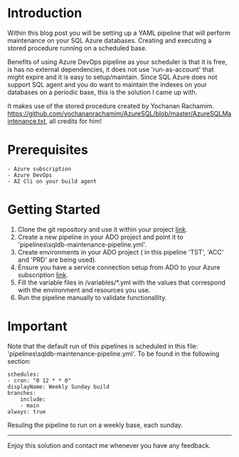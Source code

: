 # Introduction 
Within this blog post you will be setting up a YAML pipeline that will perform maintenance on your SQL Azure databases.
Creating and executing a stored procedure running on a scheduled base.

Benefits of using Azure DevOps pipeline as your scheduler is that it is free, 
is has no external dependencies, it does not use 'run-as-account' that might expire and it is easy to setup/maintain.
Since SQL Azure does not support SQL agent and you do want to maintain the indexes on your databases on a periodic base,
this is the solution I came up with.

It makes use of the stored procedure created by Yochanan Rachamim.
https://github.com/yochananrachamim/AzureSQL/blob/master/AzureSQLMaintenance.txt, all credits for him! 
    
# Prerequisites

    - Azure subscription
    - Azure DevOps
    - AZ Cli on your build agent

# Getting Started

1.	Clone the git repository and use it within your project [link](https://github.com/bstoop-github/sqldb-maintenance-pipeline).
2.	Create a new pipeline in your ADO project and point it to 'pipelines\sqldb-maintenance-pipeline.yml'.
3.	Create environments in your ADO project ( in this pipeline 'TST', 'ACC' and 'PRD' are being used).
4.	Ensure you have a service connection setup from ADO to your Azure subscription [link](https://docs.microsoft.com/en-us/azure/devops/pipelines/library/service-endpoints?view=azure-devops&tabs=yaml).
5.  Fill the variable files in /variables/*.yml with the values that correspond with the environment and resources you use.
6.  Run the pipeline manually to validate functionallity.

# Important
Note that the default run of this pipelines is scheduled in this file: 'pipelines\sqldb-maintenance-pipeline.yml'.
To be found in the following section:

    schedules:
    - cron: "0 12 * * 0"
    displayName: Weekly Sunday build
    branches:
        include:
        - main
    always: true

Resuling the pipeline to run on a weekly base, each sunday.

___

Enjoy this solution and contact me whenever you have any feedback.
